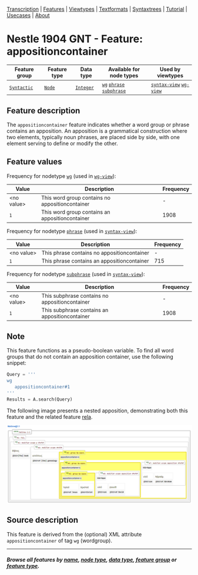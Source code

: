 <a name="start"></a>
<div class="hidden-content">
<a href="../transcription.md">Transcription</a> | <a href="README.md#start">Features</a> | <a href="../viewtypes.md#start">Viewtypes</a> | <a href="../textformats.md#start">Textformats</a> |  <a href="../syntaxtrees.md#start">Syntaxtrees</a> | <a href="../../tutorial/README.md#start">Tutorial</a> | <a href="../usecases/README.md#start">Usecases</a> | <a href="../about.md#start">About</a>
</div>

# Nestle 1904 GNT -  Feature: appositioncontainer

Feature group | Feature type | Data type | Available for node types | Used by viewtypes
---  | --- | --- | --- | ---
[`Syntactic`](featuresbygroup.md#syntactic-features) | [`Node`](featuresbyfeaturetype.md#node-features) | [`Integer`](featuresbydatatype.md#integer-datatype) | [`wg`](featuresbynodetype.md#wordgroup-nodes) [`phrase`](featuresbynodetype.md#phrase-nodes) [`subphrase`](featuresbynodetype.md#subphrase-nodes) | [`syntax-view`](../syntax-view.md#start) [`wg-view`](../wg-view.md#start) 

## Feature description 

The `appositioncontainer` feature indicates whether a word group or phrase contains an apposition. An apposition is a grammatical construction where two elements, typically noun phrases, are placed side by side, with one element serving to define or modify the other. 
## Feature values 

Frequency for nodetype [`wg`](featuresbynodetype.md#wordgroup-nodes) (used in [`wg-view`](../wg-view.md#start)):

Value | Description | Frequency
---  | --- | --- 
&lt;no value&gt; | This word group contains no appositioncontainer | -
`1` | This word group contains an appositioncontainer | 1908


Frequency for nodetype [`phrase`](featuresbynodetype.md#phrase-nodes) (used in [`syntax-view`](../syntactic-view.md#start)):

Value | Description | Frequency
---  | --- | --- 
&lt;no value&gt; | This phrase contains no appositioncontainer | -
`1` | This phrase contains an appositioncontainer | 715


Frequency for nodetype [`subphrase`](featuresbynodetype.md#subphrase-nodes) (used in [`syntax-view`](../syntactic-view.md#start)):

Value | Description | Frequency
---  | --- | --- 
&lt;no value&gt; | This subphrase contains no appositioncontainer | -
`1` | This subphrase contains an appositioncontainer | 1908

## Note

This feature functions as a pseudo-boolean variable. To find all word groups that do not contain an apposition container, use the following snippet:

```python
Query = '''
wg 
   appositioncontainer#1
'''
Results = A.search(Query)
```

The following image presents a nested apposition, demonstrating both this feature and the related feature [rela](rela.md#readme).

<img src="images/appositioncontainer.png" width="600">

## Source description

This feature is derived from the (optional) XML attribute `appositioncontainer` of tag `wg` (wordgroup).

---
#### *Browse all features by [name](featuresbyname.md#start), [node type](featuresbynodetype.md#start), [data type](featuresbydatatype.md#start), [feature group](featuresbygroup.md#start) or [feature type](featuresbyfeaturetype.md#start).*
